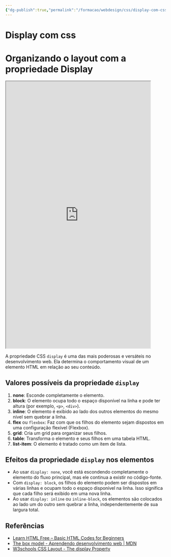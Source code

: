 ```yaml
---
{"dg-publish":true,"permalink":"/formacao/webdesign/css/display-com-css/","title":"Display com css","metatags":{"description":"Organiza o layout e determina o comportamento visual de um elemento HTML em relação ao seu conteúdo"},"tags":["Webdesign","CSS","Display","editor"],"noteIcon":"1","updated":"2025-03-11T08:23:30.846-03:00"}
---
```


# Display com css
# Organizando o layout com a propriedade Display

<iframe src="https://jocile.github.io/webdesigner/formacao-css/2-Trabalhando-com-layouts-no-css/display.html" style="height: 840px; width: 90%;"></iframe>

A propriedade CSS `display` é uma das mais poderosas e versáteis no desenvolvimento web. Ela determina o comportamento visual de um elemento HTML em relação ao seu conteúdo.

## **Valores possíveis da propriedade `display`**

1. **none**: Esconde completamente o elemento.
2. **block**: O elemento ocupa todo o espaço disponível na linha e pode ter altura (por exemplo, `<p>`, `<div>`).
3. **inline**: O elemento é exibido ao lado dos outros elementos do mesmo nível sem quebrar a linha.
4. **flex** ou `flexbox`: Faz com que os filhos do elemento sejam dispostos em uma configuração flexível (Flexbox).
5. **grid**: Cria um grid para organizar seus filhos.
6. **table**: Transforma o elemento e seus filhos em uma tabela HTML.
7. **list-item**: O elemento é tratado como um item de lista.

## **Efeitos da propriedade `display` nos elementos**

- Ao usar `display: none`, você está escondendo completamente o elemento do fluxo principal, mas ele continua a existir no código-fonte.
- Com `display: block`, os filhos do elemento podem ser dispostos em várias linhas e ocupam todo o espaço disponível na linha. Isso significa que cada filho será exibido em uma nova linha.
- Ao usar `display: inline` ou `inline-block`, os elementos são colocados ao lado um do outro sem quebrar a linha, independentemente de sua largura total.

## Referências

- [Learn HTML Free – Basic HTML Codes for Beginners](https://www.websiteplanet.com/blog/html-guide-beginners/)
- [The box model - Aprendendo desenvolvimento web | MDN](https://developer.mozilla.org/pt-BR/docs/Learn/CSS/Building_blocks/The_box_model)
- [W3schools CSS Layout - The display Property](https://www.w3schools.com/css/css_display_visibility.asp)
